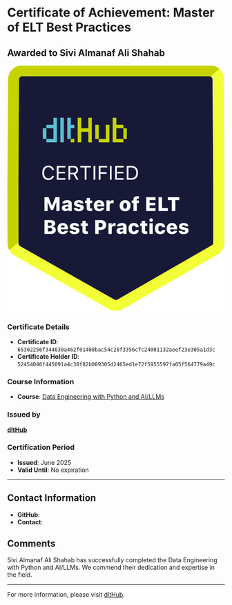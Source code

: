 
# Certificate of Achievement: Master of ELT Best Practices

## Awarded to **Sivi Almanaf Ali Shahab**

![Course Image](../badges/dlt_master_elt_best_practices_badge.png)

### Certificate Details
- **Certificate ID**: `65302256f344630a462f01408bac54c28f3356cfc24001132aeef23e305a1d3c`
- **Certificate Holder ID**: `52454046f445091a4c38f82b089305d2465ed1e72f5955597fa05f564779a49c`

### Course Information
- **Course**: [Data Engineering with Python and AI/LLMs](https://www.youtube.com/watch?v=T23Bs75F7ZQ)

### Issued by
[**dltHub**](https://dlthub.com/) 

### Certification Period
- **Issued**: June 2025
- **Valid Until**: No expiration

---

## Contact Information
- **GitHub**: 
- **Contact**: 

## Comments
Sivi Almanaf Ali Shahab has successfully completed the Data Engineering with Python and AI/LLMs. We commend their dedication and expertise in the field.

---

For more information, please visit [dltHub](https://dlthub.com/).
    